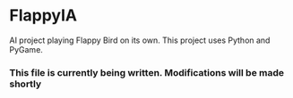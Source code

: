 # FlappyIA
AI project playing Flappy Bird on its own. This project uses Python and PyGame. 

### This file is currently being written. Modifications will be made shortly 
